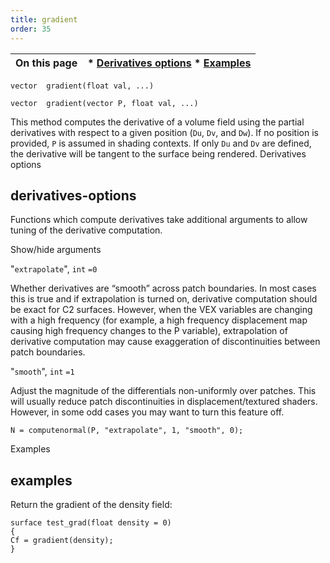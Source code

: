 ```yaml
---
title: gradient
order: 35
---
```

| On this page | * [Derivatives options](#derivatives-options) * [Examples](#examples) |
| --- | --- |

`vector  gradient(float val, ...)`

`vector  gradient(vector P, float val, ...)`

This method computes the derivative of a volume field using the partial
derivatives with respect to a given position (`Du`, `Dv`, and `Dw`). If no
position is provided, `P` is assumed in shading contexts. If only `Du` and
`Dv` are defined, the derivative will be tangent to the surface being
rendered.
Derivatives options

## derivatives-options

Functions which compute derivatives take additional arguments to
allow tuning of the derivative computation.

Show/hide arguments

"`extrapolate`",
`int`
`=0`

Whether derivatives are
“smooth” across patch boundaries. In most cases this is true and if
extrapolation is turned on, derivative computation should be exact
for C2 surfaces. However, when the VEX variables are changing with a
high frequency (for example, a high frequency displacement map
causing high frequency changes to the P variable), extrapolation of
derivative computation may cause exaggeration of discontinuities
between patch boundaries.

"`smooth`",
`int`
`=1`

Adjust the magnitude of the
differentials non-uniformly over patches. This will usually reduce
patch discontinuities in displacement/textured shaders. However, in
some odd cases you may want to turn this feature off.

```vex
N = computenormal(P, "extrapolate", 1, "smooth", 0);

```

Examples

## examples

Return the gradient of the density field:

```vex
surface test_grad(float density = 0)
{
Cf = gradient(density);
}

```
